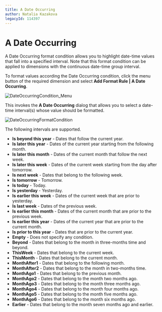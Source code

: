 ```yaml
---
title: A Date Occurring
author: Natalia Kazakova
legacyId: 114397
---
```

# A Date Occurring
A Date Occurring format condition allows you to highlight date-time values that fall into a specified interval. Note that this format condition can be applied to dimensions with the continuous date-time group interval.

To format values according the Date Occurring condition, click the menu button of the required dimension and select **Add Format Rule | A Date Occurring**.

![DateOccurringCondition_Menu](../../../../images/img118796.png)

This invokes the **A Date Occurring** dialog that allows you to select a date-time interval(s) whose value should be formatted.

![DateOccurringFormatCondition](../../../../images/img118593.png)

The following intervals are supported.
* **Is beyond this year** - Dates that follow the current year.
* **Is later this year** - Dates of the current year starting from the following month.
* **Is later this month** - Dates of the current month that follow the next week.
* **Is later this week** - Dates of the current week starting from the day after tomorrow.
* **Is next week** - Dates that belong to the following week.
* **Is tomorrow** - Tomorrow.
* **Is today** - Today.
* **Is yesterday** - Yesterday.
* **Is earlier this week** - Dates of the current week that are prior to yesterday.
* **Is last week** - Dates of the previous week.
* **Is earlier this month** - Dates of the current month that are prior to the previous week.
* **Is earlier this year** - Dates of the current year that are prior to the current month.
* **Is prior to this year** - Dates that are prior to the current year.
* **Empty** - Does not specify any condition.
* **Beyond** - Dates that belong to the month in three-months time and beyond.
* **ThisWeek** - Dates that belong to the current week.
* **ThisMonth** - Dates that belong to the current month.
* **MonthAfter1** - Dates that belong to the following month.
* **MonthAfter2** - Dates that belong to the month in two-months time.
* **MonthAgo1** - Dates that belong to the previous month.
* **MonthAgo2** - Dates that belong to the month two months ago.
* **MonthAgo3** - Dates that belong to the month three months ago.
* **MonthAgo4** - Dates that belong to the month four months ago.
* **MonthAgo5** - Dates that belong to the month five months ago.
* **MonthAgo6** - Dates that belong to the month six months ago.
* **Earlier** - Dates that belong to the month seven months ago and earlier.